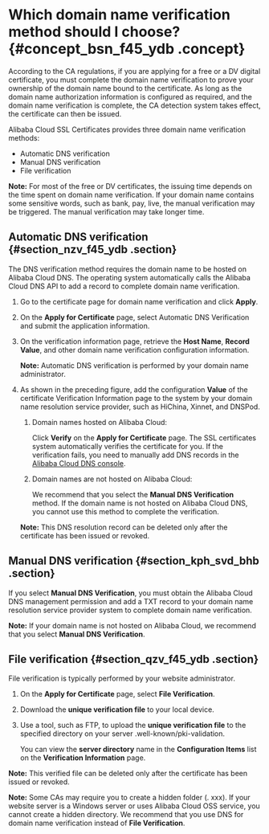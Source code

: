 # Which domain name verification method should I choose? {#concept_bsn_f45_ydb .concept}

According to the CA regulations, if you are applying for a free or a DV digital certificate, you must complete the domain name verification to prove your ownership of the domain name bound to the certificate. As long as the domain name authorization information is configured as required, and the domain name verification is complete, the CA detection system takes effect, the certificate can then be issued.

Alibaba Cloud SSL Certificates provides three domain name verification methods:

-   Automatic DNS verification
-   Manual DNS verification
-   File verification

**Note:** For most of the free or DV certificates, the issuing time depends on the time spent on domain name verification. If your domain name contains some sensitive words, such as bank, pay, live, the manual verification may be triggered. The manual verification may take longer time.

## Automatic DNS verification {#section_nzv_f45_ydb .section}

The DNS verification method requires the domain name to be hosted on Alibaba Cloud DNS. The operating system automatically calls the Alibaba Cloud DNS API to add a record to complete domain name verification.

1.  Go to the certificate page for domain name verification and click **Apply**.
2.  On the **Apply for Certificate** page, select Automatic DNS Verification and submit the application information.
3.  On the verification information page, retrieve the **Host Name**, **Record Value**, and other domain name verification configuration information.

    **Note:** Automatic DNS verification is performed by your domain name administrator.

4.  As shown in the preceding figure, add the configuration **Value** of the certificate Verification Information page to the system by your domain name resolution service provider, such as HiChina, Xinnet, and DNSPod.

    1.  Domain names hosted on Alibaba Cloud:

        Click **Verify** on the **Apply for Certificate** page. The SSL certificates system automatically verifies the certificate for you. If the verification fails, you need to manually add DNS records in the [Alibaba Cloud DNS console](https://dns.console.aliyun.com/#/dns/domainList).

    2.  Domain names are not hosted on Alibaba Cloud:

        We recommend that you select the **Manual DNS Verification** method. If the domain name is not hosted on Alibaba Cloud DNS, you cannot use this method to complete the verification.

    **Note:** This DNS resolution record can be deleted only after the certificate has been issued or revoked.


## Manual DNS verification {#section_kph_svd_bhb .section}

If you select **Manual DNS Verification**, you must obtain the Alibaba Cloud DNS management permission and add a TXT record to your domain name resolution service provider system to complete domain name verification.

**Note:** If your domain name is not hosted on Alibaba Cloud, we recommend that you select **Manual DNS Verification**.

## File verification {#section_qzv_f45_ydb .section}

File verification is typically performed by your website administrator.

1.  On the **Apply for Certificate** page, select **File Verification**.
2.  Download the **unique verification file** to your local device.
3.  Use a tool, such as FTP, to upload the **unique verification file** to the specified directory on your server .well-known/pki-validation.

    You can view the **server directory** name in the **Configuration Items** list on the **Verification Information** page.


**Note:** This verified file can be deleted only after the certificate has been issued or revoked.

**Note:** Some CAs may require you to create a hidden folder \(. xxx\). If your website server is a Windows server or uses Alibaba Cloud OSS service, you cannot create a hidden directory. We recommend that you use DNS for domain name verification instead of **File Verification**.

